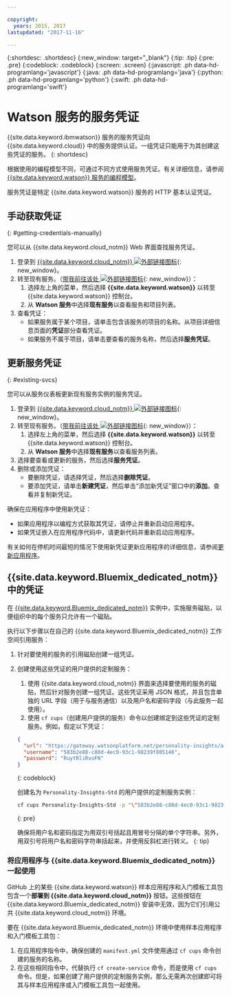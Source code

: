 ```yaml
---

copyright:
  years: 2015, 2017
lastupdated: "2017-11-16"

---
```


{:shortdesc: .shortdesc}
{:new_window: target="_blank"}
{:tip: .tip}
{:pre: .pre}
{:codeblock: .codeblock}
{:screen: .screen}
{:javascript: .ph data-hd-programlang='javascript'}
{:java: .ph data-hd-programlang='java'}
{:python: .ph data-hd-programlang='python'}
{:swift: .ph data-hd-programlang='swift'}

# Watson 服务的服务凭证

{{site.data.keyword.ibmwatson}} 服务的服务凭证向 {{site.data.keyword.cloud}} 中的服务提供认证。一组凭证只能用于为其创建这些凭证的服务。
{: shortdesc}

根据使用的编程模型不同，可通过不同方式使用服务凭证。有关详细信息，请参阅 [{{site.data.keyword.watson}} 服务的编程模型](/docs/services/watson/getting-started-develop.html)。

服务凭证是特定 {{site.data.keyword.watson}} 服务的 HTTP 基本认证凭证。

## 手动获取凭证
{: #getting-credentials-manually}

您可以从 {{site.data.keyword.cloud_notm}} Web 界面查找服务凭证。

1.  登录到 [{{site.data.keyword.cloud_notm}} ![外部链接图标](../../icons/launch-glyph.svg "外部链接图标")](https://console.{DomainName}/registration/?target=%2Fdeveloper%2Fwatson%2Fdashboard){: new_window}。
1.  转至现有服务。（[带我前往该处 ![外部链接图标](../../icons/launch-glyph.svg "外部链接图标")](https://console.{DomainName}/developer/watson/existing-services){: new_window}）：
    1.  选择左上角的菜单，然后选择 **{{site.data.keyword.watson}}** 以转至 {{site.data.keyword.watson}} 控制台。
    1.  从 **Watson 服务**中选择**现有服务**以查看服务和项目列表。
1.  查看凭证：
    - 如果服务属于某个项目，请单击包含该服务的项目的名称。从项目详细信息页面的**凭证**部分查看凭证。
    - 如果服务不属于项目，请单击要查看的服务名称，然后选择**服务凭证**。

## 更新服务凭证
{: #existing-svcs}

您可以从服务仪表板更新现有服务实例的服务凭证。

1.  登录到 [{{site.data.keyword.cloud_notm}} ![外部链接图标](../../icons/launch-glyph.svg "外部链接图标")](https://console.{DomainName}/registration/?target=%2Fdeveloper%2Fwatson%2Fdashboard){: new_window}。
1.  转至现有服务。（[带我前往该处 ![外部链接图标](../../icons/launch-glyph.svg "外部链接图标")](https://console.{DomainName}/developer/watson/existing-services){: new_window}）：
    1.  选择左上角的菜单，然后选择 **{{site.data.keyword.watson}}** 以转至 {{site.data.keyword.watson}} 控制台。
    1.  从 **Watson 服务**中选择**现有服务**以查看服务列表。
1.  选择要查看或更新的服务，然后选择**服务凭证**。
1.  删除或添加凭证：
    - 要删除凭证，请选择凭证，然后选择**删除凭证**。
    - 要添加凭证，请单击**新建凭证**，然后单击“添加新凭证”窗口中的**添加**。查看并复制新凭证。

确保在应用程序中使用新凭证：

- 如果应用程序以编程方式获取其凭证，请停止并重新启动应用程序。
- 如果凭证嵌入在应用程序代码中，请更新代码并重新启动应用程序。

有关如何在停机时间最短的情况下使用新凭证更新应用程序的详细信息，请参阅[更新应用程序](/docs/manageapps/updapps.html)。

## {{site.data.keyword.Bluemix_dedicated_notm}} 中的凭证

在 [{{site.data.keyword.Bluemix_dedicated_notm}}](/docs/dedicated/index.html#dedicated) 实例中，实施服务磁贴，以便组织中的每个服务只允许有一个磁贴。

执行以下步骤以在自己的 {{site.data.keyword.Bluemix_dedicated_notm}} 工作空间引用服务：

1.  针对要使用的服务的引用磁贴创建一组凭证。
1.  创建使用这些凭证的用户提供的定制服务：

    1.  使用 {{site.data.keyword.cloud_notm}} 界面来选择要使用的服务的磁贴，然后针对服务创建一组凭证。这些凭证采用 JSON 格式，并且包含单独的 URL 字段（用于与服务通信）以及用户名和密码字段（与此服务一起使用）。
    1.  使用 `cf cups`（创建用户提供的服务）命令以创建绑定到这些凭证的定制服务。例如，假定以下凭证：

      ```json
      {
        "url": "https://gateway.watsonplatform.net/personality-insights/api",
        "username": "583b2e88-c80d-4ec0-93c1-98239f805146",
        "password": "RuytRliRvoFN"
      }
      ```
      {: codeblock}

      创建名为 `Personality-Insights-Std` 的用户提供的定制服务实例：

      ```bash
      cf cups Personality-Insights-Std -p "\"583b2e88-c80d-4ec0-93c1-98239f805146\":\"RuytRliRvoFN\""
      ```
      {: pre}

      确保将用户名和密码指定为用双引号括起且用冒号分隔的单个字符串。另外，用双引号将用户名和密码字符串括起来，并使用反斜杠进行转义。
      {: tip}

### 将应用程序与 {{site.data.keyword.Bluemix_dedicated_notm}} 一起使用

GitHub 上的某些 {{site.data.keyword.watson}} 样本应用程序和入门模板工具包包含一个**部署到 {{site.data.keyword.cloud_notm}}** 按钮。这些按钮在 {{site.data.keyword.Bluemix_dedicated_notm}} 安装中无效，因为它们引用公共 {{site.data.keyword.cloud_notm}} 环境。

要在 {{site.data.keyword.Bluemix_dedicated_notm}} 环境中使用样本应用程序和入门模板工具包：

1.  在应用程序指令中，确保创建的 `manifest.yml` 文件使用通过 `cf cups` 命令创建的服务的名称。
1.  在这些相同指令中，代替执行 `cf create-service` 命令，而是使用 `cf cups` 命令。但是，如果创建了用户提供的定制服务实例，那么无需再次创建即可将其与样本应用程序或入门模板工具包一起使用。
